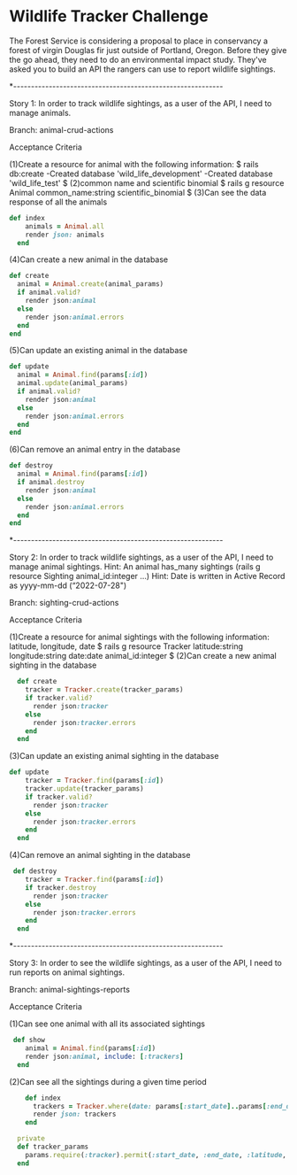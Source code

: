 # Wildlife Tracker Challenge

The Forest Service is considering a proposal to place in conservancy a forest of virgin Douglas fir just outside of Portland, Oregon. Before they give the go ahead, they need to do an environmental impact study. They've asked you to build an API the rangers can use to report wildlife sightings.

\*-----------------------------------------------------------

Story 1: In order to track wildlife sightings, as a user of the API, I need to manage animals.

Branch: animal-crud-actions

Acceptance Criteria

(1)Create a resource for animal with the following information:
$ rails db:create
-Created database 'wild_life_development'
-Created database 'wild_life_test'
$
(2)common name and scientific binomial
$ rails g resource Animal common_name:string scientific_binomial
$
(3)Can see the data response of all the animals

```ruby
def index
    animals = Animal.all
    render json: animals
  end
```

(4)Can create a new animal in the database

```ruby
def create
  animal = Animal.create(animal_params)
  if animal.valid?
    render json:animal
  else
    render json:animal.errors
  end
end
```

(5)Can update an existing animal in the database

```ruby
def update
  animal = Animal.find(params[:id])
  animal.update(animal_params)
  if animal.valid?
    render json:animal
  else
    render json:animal.errors
  end
end
```

(6)Can remove an animal entry in the database

```ruby
def destroy
  animal = Animal.find(params[:id])
  if animal.destroy
    render json:animal
  else
    render json:animal.errors
  end
end
```

\*-----------------------------------------------------------

Story 2: In order to track wildlife sightings, as a user of the API, I need to manage animal sightings.
Hint: An animal has_many sightings (rails g resource Sighting animal_id:integer ...)
Hint: Date is written in Active Record as yyyy-mm-dd (“2022-07-28")

Branch: sighting-crud-actions

Acceptance Criteria

(1)Create a resource for animal sightings with the following information: latitude, longitude, date
$ rails g resource Tracker latitude:string longitude:string date:date animal_id:integer
$
(2)Can create a new animal sighting in the database

```ruby
  def create
    tracker = Tracker.create(tracker_params)
    if tracker.valid?
      render json:tracker
    else
      render json:tracker.errors
    end
  end
```

(3)Can update an existing animal sighting in the database

```ruby
def update
    tracker = Tracker.find(params[:id])
    tracker.update(tracker_params)
    if tracker.valid?
      render json:tracker
    else
      render json:tracker.errors
    end
  end
```

(4)Can remove an animal sighting in the database

```ruby
 def destroy
    tracker = Tracker.find(params[:id])
    if tracker.destroy
      render json:tracker
    else
      render json:tracker.errors
    end
  end
```

\*-----------------------------------------------------------

Story 3: In order to see the wildlife sightings, as a user of the API, I need to run reports on animal sightings.

Branch: animal-sightings-reports

Acceptance Criteria

(1)Can see one animal with all its associated sightings

```ruby
 def show
    animal = Animal.find(params[:id])
    render json:animal, include: [:trackers]
  end

```

(2)Can see all the sightings during a given time period

```ruby
    def index
      trackers = Tracker.where(date: params[:start_date]..params[:end_date])
      render json: trackers
    end
```

```ruby
  private
  def tracker_params
    params.require(:tracker).permit(:start_date, :end_date, :latitude, :longitude, :date, :animal_id)
  end
```
